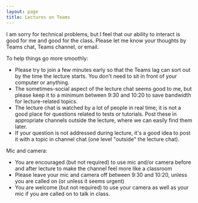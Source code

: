 ```yaml
---
layout: page
title: Lectures on Teams
---
```


I am sorry for technical problems, but I feel that our ability to interact is good for me and good for the class. Please let me know your thoughts by Teams chat, Teams channel, or email.

To help things go more smoothly: 

* Please try to join a few minutes early so that the Teams lag can sort out by the time the lecture starts. You don't need to sit in front of your computer or anything.
* The sometimes-social aspect of the lecture chat seems good to me, but please keep it to a minimum between 9:30 and 10:20 to save bandwidth for lecture-related topics.
* The lecture chat is watched by a lot of people in real time; it is not a good place for questions related to tests or tutorials. Post these in appropriate channels outside the lecture, where we can easily find them later.
* If your question is not addressed during lecture, it's a good idea to post it with a topic in channel chat (one level "outside" the lecture chat).

Mic and camera:

* You are encouraged (but not required) to use mic and/or camera before and after lecture to make the channel feel more like a classroom
* Please leave your mic and camera off between 9:30 and 10:20, unless you are called on (or unless it seems urgent)
* You are welcome (but not required) to use your camera as well as your mic if you are called on to talk in class.

